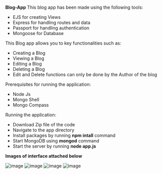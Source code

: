 **Blog-App** 
This blog app has been made using the following tools:
- EJS for creating Views
- Express for handling routes and data
- Passport for handling authentication
- Mongoose for Database

This Blog app allows you to key functionalities such as:
- Creating a Blog
- Viewing a Blog
- Editing a Blog
- Deleting a Blog
- Edit and Delete functions can only be done by the Author of the blog 

Prerequisites for running the application:
- Node Js
- Mongo Shell
- Mongo Compass

Running the application:
- Download Zip file of the code
- Navigate to the app directory
- Install packages by running **npm intall** command
- Start MongoDB using **mongod** command
- Start the server by running **node app.js**

**Images of interface attached below**

![image](https://github.com/user-attachments/assets/ba6832ac-bb87-4049-b3ac-47e78c4d8069)
![image](https://github.com/user-attachments/assets/3d34e04c-2887-4c51-b327-4ae829076394)
![image](https://github.com/user-attachments/assets/0c0c85c2-7da7-4dd6-bcac-e60245e8eebb)
![image](https://github.com/user-attachments/assets/9f546b49-00db-46eb-8073-6918735c8cf2)
